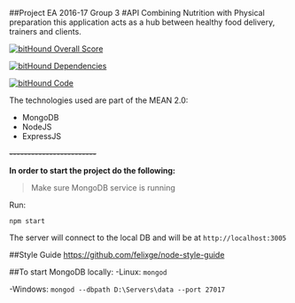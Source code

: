 ##Project EA 2016-17 Group 3
#API
Combining Nutrition with Physical preparation this application acts as a hub between healthy food delivery, trainers and clients.

[![bitHound Overall Score](https://www.bithound.io/github/grup3ea/FoodSportAPI/badges/score.svg)](https://www.bithound.io/github/grup3ea/FoodSportAPI)

[![bitHound Dependencies](https://www.bithound.io/github/grup3ea/FoodSportAPI/badges/dependencies.svg)](https://www.bithound.io/github/grup3ea/FoodSportAPI/master/dependencies/npm)

[![bitHound Code](https://www.bithound.io/github/grup3ea/FoodSportAPI/badges/code.svg)](https://www.bithound.io/github/grup3ea/FoodSportAPI)

The technologies used are part of the MEAN 2.0:
 * MongoDB
 * NodeJS
 * ExpressJS

**~~------------------------~~**

**In order to start the project do the following:**

> Make sure MongoDB service is running

Run:

``npm start``

The server will connect to the local DB and will be at ``http://localhost:3005``



##Style Guide
https://github.com/felixge/node-style-guide

##To start MongoDB locally:
 -Linux: `mongod`
 
 -Windows:  ``mongod --dbpath D:\Servers\data --port 27017``
